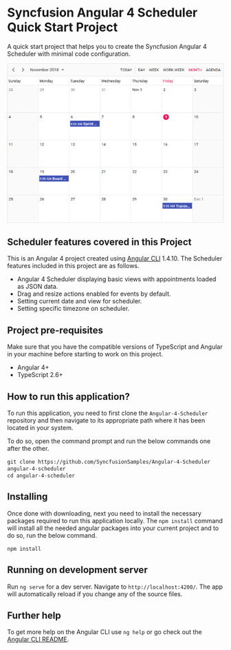 # Syncfusion Angular 4 Scheduler Quick Start Project

A quick start project that helps you to create the Syncfusion Angular 4 Scheduler with minimal code configuration.

![Monthly Angular 4 Scheduler](monthly-scheduler.png)

## Scheduler features covered in this Project

This is an Angular 4 project created using [Angular CLI](https://github.com/angular/angular-cli) 1.4.10. The Scheduler features included in this project are as follows.
* Angular 4 Scheduler displaying basic views with appointments loaded as JSON data.
* Drag and resize actions enabled for events by default.
* Setting current date and view for scheduler.
* Setting specific timezone on scheduler.

## Project pre-requisites
Make sure that you have the compatible versions of TypeScript and Angular in your machine before starting to work on this project.
* Angular 4+
* TypeScript 2.6+

## How to run this application?
To run this application, you need to first clone the `Angular-4-Scheduler` repository and then navigate to its appropriate path where it has been located in your system.

To do so, open the command prompt and run the below commands one after the other.

```
git clone https://github.com/SyncfusionSamples/Angular-4-Scheduler angular-4-scheduler
cd angular-4-scheduler
```

## Installing
Once done with downloading, next you need to install the necessary packages required to run this application locally. The `npm install` command will install all the needed angular packages into your current project and to do so, run the below command.

```
npm install
```
## Running on development server
Run `ng serve` for a dev server. Navigate to `http://localhost:4200/`. The app will automatically reload if you change any of the source files.

## Further help

To get more help on the Angular CLI use `ng help` or go check out the [Angular CLI README](https://github.com/angular/angular-cli/blob/master/README.md).
